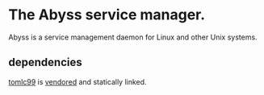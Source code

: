 # The Abyss service manager.
Abyss is a service management daemon for Linux and other Unix systems.
## dependencies
[tomlc99](https://github.com/cktan/tomlc99) is [vendored](src/shared/tomlc99) and statically linked. 
